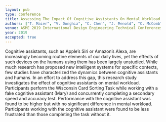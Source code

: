 ```yaml
---
layout: pub
type: conference
title: Assessing The Impact Of Cognitive Assistants On Mental Workload In Simple Tasks
authors: ["T. Maier", "V. Donghia", "C. Chen", "J. Menold", "C. McComb"]
venue: ASME 2019 International Design Engineering Technical Conferences and Computers and Information in Engineering Conference
year: 2019
accepted: true
---
```

Cognitive assistants, such as Apple’s Siri or Amazon’s Alexa, are increasingly becoming routine elements of our daily lives, yet the effects of such devices on the humans using them has been largely unstudied. While much research has proposed new intelligent systems for specific contexts, few studies have characterized the dynamics between cognitive assistants and humans. In an effort to address this gap, this research study investigates the effect of cognitive assistants on mental workload. Participants perform the Wisconsin Card Sorting Task while working with a fake cognitive assistant (Mary) and concurrently completing a secondary speed and accuracy test. Performance with the cognitive assistant was found to be higher but with no significant difference in mental workload. Participants working with the cognitive assistant were found to be less frustrated than those completing the task without it.